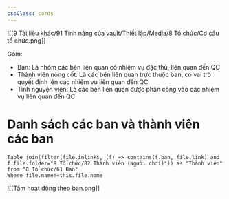 ```yaml
---
cssClass: cards
---
```


![[9 Tài liệu khác/91 Tính năng của vault/Thiết lập/Media/8 Tổ chức/Cơ cấu tổ chức.png]]

Gồm:
- Ban: Là nhóm các bên liên quan có nhiệm vụ đặc thù, liên quan đến QC
- Thành viên nòng cốt: Là các bên liên quan trực thuộc ban, có vai trò quyết định lên các nhiệm vụ liên quan đến QC
- Tình nguyện viên: Là các bên liên quan được phân công vào các nhiệm vụ liên quan đến QC

# Danh sách các ban và thành viên các ban

```dataview
Table join(filter(file.inlinks, (f) => contains(f.ban, file.link) and f.file.folder="8 Tổ chức/82 Thành viên (Người chơi)")) as "Thành viên" 
from "8 Tổ chức/61 Ban" 
Where file.name!=this.file.name
```

![[Tầm hoạt động theo ban.png]]